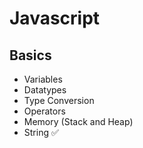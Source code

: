 
# Javascript

## Basics

- Variables 
- Datatypes
- Type Conversion
- Operators
- Memory (Stack and Heap)
- String ✅